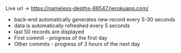 Live url -> https://nameless-depths-86547.herokuapp.com/

- back-end automatically generates new record every 5-30 seconds
- data is automatically refreshed every 5 seconds
- last 50 records are displayed
- First commit - progress of the first day
- Other commits - progress of 3 hours of the next day
